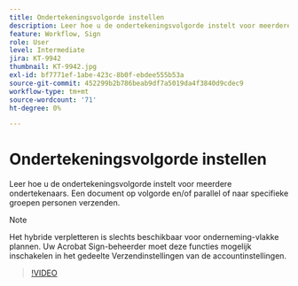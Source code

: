 ```yaml
---
title: Ondertekeningsvolgorde instellen
description: Leer hoe u de ondertekeningsvolgorde instelt voor meerdere ondertekenaars
feature: Workflow, Sign
role: User
level: Intermediate
jira: KT-9942
thumbnail: KT-9942.jpg
exl-id: bf7771ef-1abe-423c-8b0f-ebdee555b53a
source-git-commit: 452299b2b786beab9df7a5019da4f3840d9cdec9
workflow-type: tm+mt
source-wordcount: '71'
ht-degree: 0%

---
```


# Ondertekeningsvolgorde instellen

Leer hoe u de ondertekeningsvolgorde instelt voor meerdere ondertekenaars. Een document op volgorde en/of parallel of naar specifieke groepen personen verzenden.

>[!NOTE]
>
>Het hybride verpletteren is slechts beschikbaar voor onderneming-vlakke plannen. Uw Acrobat Sign-beheerder moet deze functies mogelijk inschakelen in het gedeelte Verzendinstellingen van de accountinstellingen.

>[!VIDEO](https://video.tv.adobe.com/v/342249?quality=12&learn=on&hidetitle=true)
